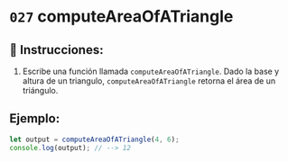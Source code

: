 # `027` computeAreaOfATriangle

## 📝 Instrucciones:

1. Escribe una función llamada `computeAreaOfATriangle`. Dado la base y altura de un triangulo, `computeAreaOfATriangle` retorna el área de un triángulo.

## Ejemplo:

```Javascript
let output = computeAreaOfATriangle(4, 6);
console.log(output); // --> 12
```